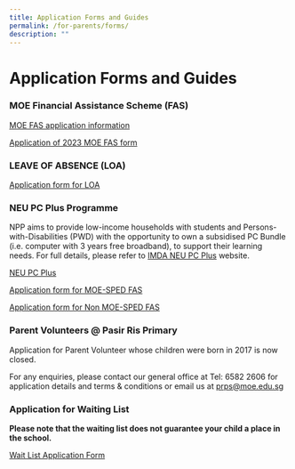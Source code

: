 ```yaml
---
title: Application Forms and Guides
permalink: /for-parents/forms/
description: ""
---
```

# **Application Forms and Guides**

### MOE Financial Assistance Scheme (FAS)

[MOE FAS application information](/files/FAS-2023-Guidelines-for-School_edited.pdf)

[Application of 2023 MOE FAS form](/files/MOE-FAS_Form.pdf)

### LEAVE OF ABSENCE (LOA)

[Application form for LOA](https://go.gov.sg/prpsloaform)

### NEU PC Plus Programme

NPP aims to provide low-income households with students and Persons-with-Disabilities (PWD) with the opportunity to own a subsidised PC Bundle (i.e. computer with 3 years free broadband), to support their learning needs. For full details, please refer to [IMDA NEU PC Plus](https://www.imda.gov.sg/programme-listing/neu-pc-plus) website.

[NEU PC Plus](/files/NEU-PC-Plus-IMDA-FBB-Svc-Appl-9-April-2020.pdf)

[Application form for MOE-SPED FAS](/files/NPP-Application-Form-v5-6-1-January-22-for-MOE-SPED-FAS.pdf)

[Application form for Non MOE-SPED FAS](/files/NPP-Application-Form-v12-6-1-January-22-for-NON-MOE-SPED-FAS.pdf)

### Parent Volunteers @ Pasir Ris Primary

Application for Parent Volunteer whose children were born in 2017 is now closed.

For any enquiries, please contact our general office at Tel: 6582 2606 for application details and terms & conditions or email us at [prps@moe.edu.sg](mailto:prps@moe.edu.sg)

### Application for Waiting List

**Please note that the waiting list does not guarantee your child a place in the school.**

[Wait List Application Form](https://go.gov.sg/waitlistform2122)
